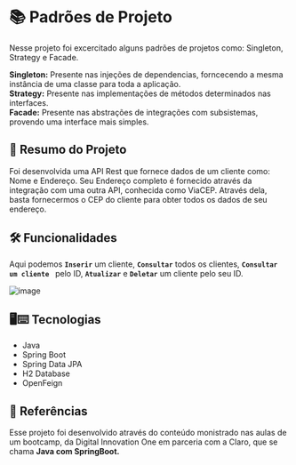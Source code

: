 # :books: Padrões de Projeto

Nesse projeto foi excercitado alguns padrões de projetos como: Singleton, Strategy e Facade.

<strong>Singleton:</strong> Presente nas injeções de dependencias, forncecendo a mesma instância de uma classe para toda a aplicação.<br>
<strong>Strategy:</strong> Presente nas implementações de métodos determinados nas interfaces.<br>
<strong>Facade:</strong> Presente nas abstrações de integrações com subsistemas, provendo uma interface mais simples.

## :page_with_curl: Resumo do Projeto

Foi desenvolvida uma API Rest que fornece dados de um cliente como: Nome e Endereço. Seu Endereço completo é fornecido através da integração com uma outra API, conhecida
como ViaCEP. Através dela, basta fornecermos o CEP do cliente para obter todos os dados de seu endereço.

## :hammer_and_wrench: Funcionalidades

Aqui podemos <strong>`Inserir`</strong> um cliente, <strong>`Consultar`</strong> todos os clientes, <strong>`Consultar um cliente `</strong> pelo ID, <strong>`Atualizar`</strong> e <strong>`Deletar`</strong> um cliente pelo seu ID.

![image](https://github.com/user-attachments/assets/bbee6748-246c-4062-8f54-4e16a9e04334)

## :desktop_computer::keyboard: Tecnologias
* Java
* Spring Boot
* Spring Data JPA
* H2 Database
* OpenFeign

## :paperclip: Referências

Esse projeto foi desenvolvido através do conteúdo monistrado nas aulas de um bootcamp, da Digital Innovation One em parceria com a Claro, que se chama <strong>Java com SpringBoot.</strong>

